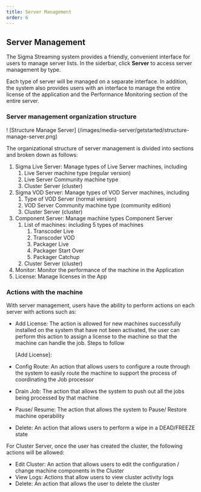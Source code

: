 ```yaml
---
title: Server Management
order: 6
---
```


## Server Management

The Sigma Streaming system provides a friendly, convenient interface for users to manage server lists. In the siderbar, click **Server** to access server management by type.

Each type of server will be managed on a separate interface. In addition, the system also provides users with an interface to manage the entire license of the application and the Performance Monitoring section of the entire server.

### Server management organization structure

! [Structure Manage Server] (/images/media-server/getstarted/structure-manage-server.png)

The organizational structure of server management is divided into sections and broken down as follows:

1. Sigma Live Server: Manage types of Live Server machines, including
   1. Live Server machine type (regular version)
   2. Live Server Community machine type
   3. Cluster Server (cluster)
2. Sigma VOD Server: Manage types of VOD Server machines, including
   1. Type of VOD Server (normal version)
   2. VOD Server Community machine type (community edition)
   3. Cluster Server (cluster)
3. Component Server: Manage machine types Component Server
   1. List of machines: including 5 types of machines
      1. Transcoder Live
      2. Transcoder VOD
      3. Packager Live
      4. Packager Start Over
      5. Packager Catchup
   2. Cluster Server (cluster)
4. Monitor: Monitor the performance of the machine in the Application
5. License: Manage licenses in the App

### Actions with the machine

With server management, users have the ability to perform actions on each server with actions such as:

- Add License: The action is allowed for new machines successfully installed on the system that have not been activated, the user can perform this action to assign a license to the machine so that the machine can handle the job. Steps to follow

  [Add License]:

- Config Route: An action that allows users to configure a route through the system to easily route the machine to support the process of coordinating the Job processor

- Drain Job: The action that allows the system to push out all the jobs being processed by that machine

- Pause/ Resume: The action that allows the system to Pause/ Restore machine operability

- Delete: An action that allows users to perform a wipe in a DEAD/FREEZE state

For Cluster Server, once the user has created the cluster, the following actions will be allowed:

- Edit Cluster: An action that allows users to edit the configuration / change machine components in the Cluster
- View Logs: Actions that allow users to view cluster activity logs
- Delete: An action that allows the user to delete the cluster
